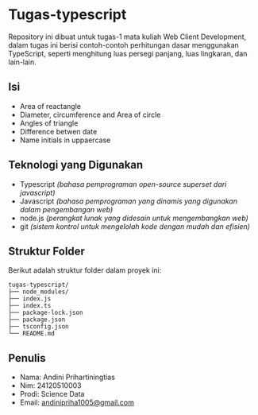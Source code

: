 # Tugas-typescript

Repository ini dibuat untuk tugas-1 mata kuliah Web Client Development, dalam tugas ini berisi contoh-contoh perhitungan dasar menggunakan TypeScript, seperti menghitung luas persegi panjang, luas lingkaran, dan lain-lain.

## Isi 
- Area of reactangle
- Diameter, circumference and Area of circle
- Angles of triangle
- Difference betwen date
- Name initials in uppaercase

## Teknologi yang Digunakan
- Typescript *(bahasa pemprograman open-source superset dari javascript)*
- Javascript *(bahasa pemprograman yang dinamis yang digunakan dalam pengembangan web)*
- node.js *(perangkat lunak yang didesain untuk mengembangkan web)*
- git *(sistem kontrol untuk mengelolah kode dengan mudah dan efisien)*


## Struktur Folder
Berikut adalah struktur folder dalam proyek ini:
```
tugas-typescript/
├── node_modules/
├── index.js
├── index.ts
├── package-lock.json
├── package.json
├── tsconfig.json
└── README.md
```

## Penulis
- Nama: Andini Prihartiningtias
- Nim: 24120510003
- Prodi: Science Data
- Email: andinipriha1005@gmail.com



